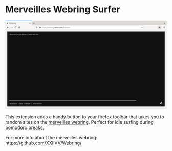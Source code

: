 # Merveilles Webring Surfer

![A screenshot of firefox navigating to a random page on the merveilles webring; the merveilles webring icon can be seenin the toolbar](screenshot.png)

This extension adds a handy button to your firefox toolbar that takes you to random sites on the [merveilles webring](http://webring.xxiivv.com). Perfect for idle surfing during pomodoro breaks.

For more info about the merveilles webring:
https://github.com/XXIIVV/Webring/
